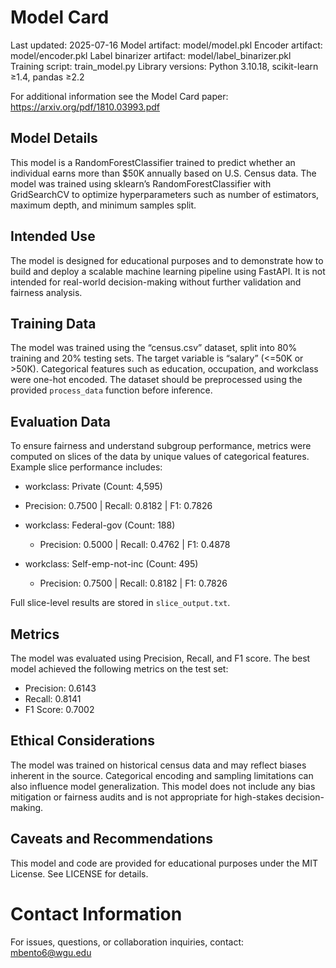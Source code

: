 # Model Card
Last updated: 2025-07-16
Model artifact: model/model.pkl
Encoder artifact: model/encoder.pkl
Label binarizer artifact: model/label_binarizer.pkl
Training script: train_model.py
Library versions: Python 3.10.18, scikit-learn ≥1.4, pandas ≥2.2

For additional information see the Model Card paper: https://arxiv.org/pdf/1810.03993.pdf

## Model Details
This model is a RandomForestClassifier trained to predict whether an individual earns more than $50K annually based on U.S. Census data. The model was trained using sklearn’s RandomForestClassifier with GridSearchCV to optimize hyperparameters such as number of estimators, maximum depth, and minimum samples split.

## Intended Use
The model is designed for educational purposes and to demonstrate how to build and deploy a scalable machine learning pipeline using FastAPI. It is not intended for real-world decision-making without further validation and fairness analysis.

## Training Data
The model was trained using the “census.csv” dataset, split into 80% training and 20% testing sets. The target variable is “salary” (<=50K or >50K). Categorical features such as education, occupation, and workclass were one-hot encoded. The dataset should be preprocessed using the provided `process_data` function before inference.

## Evaluation Data
To ensure fairness and understand subgroup performance, metrics were computed on slices of the data by unique values of categorical features. Example slice performance includes:

- workclass: Private (Count: 4,595)
 - Precision: 0.7500 | Recall: 0.8182 | F1: 0.7826

- workclass: Federal-gov (Count: 188)
  - Precision: 0.5000 | Recall: 0.4762 | F1: 0.4878

- workclass: Self-emp-not-inc (Count: 495)
  - Precision: 0.7500 | Recall: 0.8182 | F1: 0.7826

Full slice-level results are stored in `slice_output.txt`.

## Metrics
The model was evaluated using Precision, Recall, and F1 score. The best model achieved the following metrics on the test set:
- Precision: 0.6143
- Recall: 0.8141
- F1 Score: 0.7002

## Ethical Considerations
The model was trained on historical census data and may reflect biases inherent in the source. Categorical encoding and sampling limitations can also influence model generalization. This model does not include any bias mitigation or fairness audits and is not appropriate for high-stakes decision-making.

## Caveats and Recommendations
This model and code are provided for educational purposes under the MIT License. See LICENSE for details.

# Contact Information
For issues, questions, or collaboration inquiries, contact: mbento6@wgu.edu
